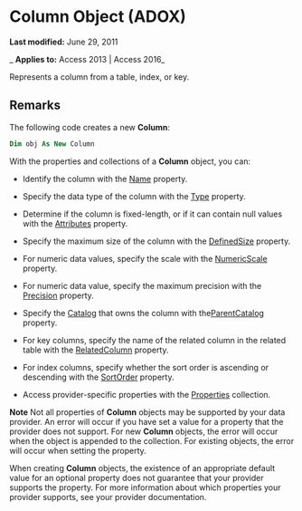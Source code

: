 
# Column Object (ADOX)

 **Last modified:** June 29, 2011

 _ **Applies to:** Access 2013 | Access 2016_



Represents a column from a table, index, or key.

## Remarks

The following code creates a new  **Column**:


```vb
Dim obj As New Column


```

With the properties and collections of a  **Column** object, you can:


- Identify the column with the [Name](c92a3b2b-6e3f-1ed9-c7be-bf348a0737af.md) property.
    
- Specify the data type of the column with the [Type](http://msdn.microsoft.com/library/3e222e89-f57e-28f9-8488-81828f882643%28Office.15%29.aspx) property.
    
- Determine if the column is fixed-length, or if it can contain null values with the [Attributes](d5227b10-4a9b-5a57-d5ab-bbdd3e89aa95.md) property.
    
- Specify the maximum size of the column with the [DefinedSize](5dedea7f-392a-12fe-e680-2e3d3e6344d1.md) property.
    
- For numeric data values, specify the scale with the [NumericScale](ebe73bdc-2570-f54a-3d2f-85a2a4634c9a.md) property.
    
- For numeric data value, specify the maximum precision with the [Precision](5d8ca497-572a-52e0-18aa-f82deaea0813.md) property.
    
- Specify the [Catalog](d9e8d94b-9161-3eb6-abaf-00d1244d1f2d.md) that owns the column with the[ParentCatalog](7eef4ef5-1fa4-73ea-a710-fc8767c9ea21.md) property.
    
- For key columns, specify the name of the related column in the related table with the [RelatedColumn](aaa20945-e2f2-a93f-e23a-7a0cfdc9641a.md) property.
    
- For index columns, specify whether the sort order is ascending or descending with the [SortOrder](c2b8c84d-acc4-9929-fff5-9a088abbfcf1.md) property.
    
- Access provider-specific properties with the [Properties](4d662790-1252-c930-e6f9-edf6a38636af.md) collection.
    

 **Note**  Not all properties of  **Column** objects may be supported by your data provider. An error will occur if you have set a value for a property that the provider does not support. For new **Column** objects, the error will occur when the object is appended to the collection. For existing objects, the error will occur when setting the property.

When creating  **Column** objects, the existence of an appropriate default value for an optional property does not guarantee that your provider supports the property. For more information about which properties your provider supports, see your provider documentation.

